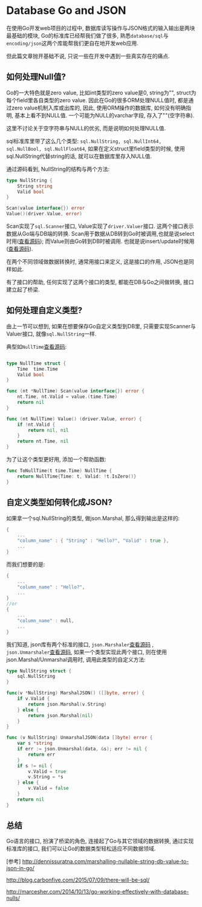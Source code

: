 Database Go and JSON
====

在使用Go开发web项目的过程中, 数据库读写操作与JSON格式的输入输出是两块最基础的模块, Go的标准库已经帮我们做了很多, 熟悉```database/sql```与```encoding/json```这两个库能帮我们更自在地开发web应用.

但此篇文章抛开基础不说, 只说一些在开发中遇到一些真实存在的痛点.

如何处理Null值?
----
Go的一大特色就是zero value, 比如int类型的zero value是0, string为"", struct为每个field里各自类型的zero value. 因此在Go的很多ORM处理NULL值时, 都是通过zero value机制入库或出库的, 因此, 使用ORM操作的数据库, 如何没有明确指明, 基本上看不到NULL值. 一个可能为NULL的varchar字段, 存入了""(空字符串).

这里不讨论关于空字符串与NULL的优劣, 而是说明如何处理NULL值.

sql标准库里带了这么几个类型: ```sql.NullString, sql.NullInt64, sql.NullBool, sql.NullFloat64```, 如果在定义struct里field类型的时候, 使用sql.NullString代替string的话, 就可以在数据库里存入NULL值.

通过源码看到, NullString的结构与两个方法:

```go
type NullString {
    String string
    Valid bool
}

Scan(value interface{}) error
Value()(driver.Value, error)
```
Scan实现了```sql.Scanner```接口, Value实现了```driver.Valuer```接口. 这两个接口表示数据从Go端与DB端的转换. Scan用于数据从DB转到Go时被调用,也就是说select时用([查看源码](https://github.com/golang/go/blob/master/src/database/sql/convert.go#L202)); 而Value则由Go转到DB时被调用. 也就是说insert/update时候用([查看源码](https://github.com/golang/go/blob/master/src/database/sql/driver/types.go#L216)).

在两个不同领域做数据转换时, 通常用接口来定义, 这是接口的作用, JSON也是同样如此.

有了接口的帮助, 任何实现了这两个接口的类型, 都能在DB与Go之间做转换, 接口建立起了桥梁.

如何处理自定义类型?
----

由上一节可以想到, 如果在想要保存Go自定义类型到DB里, 只需要实现Scanner与Valuer接口, 就像```sql.NullString```一样.

典型如```NullTime```[查看源码](https://github.com/lib/pq/blob/master/encode.go#L572):
```go

type NullTime struct {
    Time  time.Time
    Valid bool
}

func (nt *NullTime) Scan(value interface{}) error {
    nt.Time, nt.Valid = value.(time.Time)
    return nil
}

func (nt NullTime) Value() (driver.Value, error) {
    if !nt.Valid {
        return nil, nil
    }
    return nt.Time, nil
}
```

为了让这个类型更好用, 添加一个帮助函数:
```go
func ToNullTime(t time.Time) NullTime {
    return NullTime{Time: t, Valid: !t.IsZero()}
}
```

自定义类型如何转化成JSON?
----

如果拿一个sql.NullString的类型, 做json.Marshal, 那么得到输出是这样的:
```go
{
    ...
    "column_name" : { "String" : "Hello?", "Valid" : true },
    ...
}
```
而我们想要的是:
```go
{
    ...
    "column_name" : "Hello?",
    ...
}
//or
{
    ...
    "column_name" : null,
    ...
}
```
我们知道, json库有两个标准的接口, ```json.Marshaler```[查看源码](https://github.com/golang/go/blob/master/src/encoding/json/encode.go#L203) , ``` json.Unmarshaler```[查看源码](https://github.com/golang/go/blob/master/src/encoding/json/decode.go#L105), 如果一个类型实现此两个接口, 则在使用json.Marshal/Unmarshal调用时, 调用此类型的自定义方法:

```go
type NullString struct {
    sql.NullString
}

func(v *NullString) MarshalJSON() ([]byte, error) {
    if v.Valid {
        return json.Marshal(v.String)
    } else {
        return json.Marshal(nil)
    }
}

func (v NullString) UnmarshalJSON(data []byte) error {
    var s *string
    if err := json.Unmarshal(data, &s); err != nil {
        return err
    }
    if s != nil {
        v.Valid = true
        v.String = *s
    } else {
        v.Valid = false
    }
    return nil
}

```

总结
----
Go语言的接口, 扮演了桥梁的角色, 连接起了Go与其它领域的数据转换, 通过实现标准库的接口, 我们可以让Go的数据类型轻松适应不同数据领域.


[参考]
http://dennissuratna.com/marshalling-nullable-string-db-value-to-json-in-go/

http://blog.carbonfive.com/2015/07/09/there-will-be-sql/

http://marcesher.com/2014/10/13/go-working-effectively-with-database-nulls/
